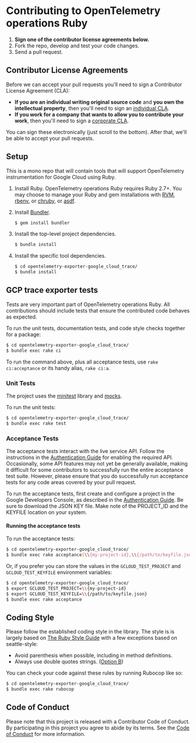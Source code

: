 # Contributing to OpenTelemetry operations Ruby

1. **Sign one of the contributor license agreements below.**
2. Fork the repo, develop and test your code changes.
3. Send a pull request.

## Contributor License Agreements

Before we can accept your pull requests you'll need to sign a Contributor
License Agreement (CLA):

- **If you are an individual writing original source code** and **you own the
  intellectual property**, then you'll need to sign an [individual
  CLA](https://developers.google.com/open-source/cla/individual).
- **If you work for a company that wants to allow you to contribute your work**,
  then you'll need to sign a [corporate
  CLA](https://developers.google.com/open-source/cla/corporate).

You can sign these electronically (just scroll to the bottom). After that, we'll
be able to accept your pull requests.

## Setup

This is a mono repo that will contain tools that will support OpenTelemetry instrumentation for Google Cloud using Ruby.

1. Install Ruby. OpenTelemetry operations Ruby requires Ruby 2.7+. You may choose to
   manage your Ruby and gem installations with [RVM](https://rvm.io/),
   [rbenv](https://github.com/rbenv/rbenv), or
   [chruby](https://github.com/postmodern/chruby), or
   [asdf](https://github.com/asdf-vm/asdf).

2. Install [Bundler](http://bundler.io/).

   ```sh
   $ gem install bundler
   ```

3. Install the top-level project dependencies.

   ```sh
   $ bundle install
   ```

4. Install the specific tool dependencies.

   ```sh
   $ cd opentelemetry-exporter-google_cloud_trace/
   $ bundle install
   ```

## GCP trace exporter tests

Tests are very important part of OpenTelemetry operations Ruby. All contributions
should include tests that ensure the contributed code behaves as expected.

To run the unit tests, documentation tests, and code style checks together for a
package:

``` sh
$ cd opentelemetry-exporter-google_cloud_trace/
$ bundle exec rake ci
```

To run the command above, plus all acceptance tests, use `rake ci:acceptance` or
its handy alias, `rake ci:a`.

### Unit Tests


The project uses the [minitest](https://github.com/seattlerb/minitest) library and
[mocks](https://github.com/seattlerb/minitest#mocks).

To run the unit tests:

``` sh
$ cd opentelemetry-exporter-google_cloud_trace/
$ bundle exec rake test
```


### Acceptance Tests

The acceptance tests interact with the live service API. Follow the
instructions in the [Authentication Guide](AUTHENTICATION.md) for enabling
the required API. Occasionally, some API features may not yet be generally
available, making it difficult for some contributors to successfully run the
entire acceptance test suite. However, please ensure that you do successfully
run acceptance tests for any code areas covered by your pull request.

To run the acceptance tests, first create and configure a project in the Google
Developers Console, as described in the
[Authentication Guide](AUTHENTICATION.md). Be sure to download the JSON KEY
file. Make note of the PROJECT_ID and the KEYFILE location on your system.


#### Running the acceptance tests

To run the acceptance tests:

``` sh
$ cd opentelemetry-exporter-google_cloud_trace/
$ bundle exec rake acceptance[\\{my-project-id},\\{/path/to/keyfile.json}]
```

Or, if you prefer you can store the values in the `GCLOUD_TEST_PROJECT` and
`GCLOUD_TEST_KEYFILE` environment variables:

``` sh
$ cd opentelemetry-exporter-google_cloud_trace/
$ export GCLOUD_TEST_PROJECT=\\{my-project-id}
$ export GCLOUD_TEST_KEYFILE=\\{/path/to/keyfile.json}
$ bundle exec rake acceptance
```


## Coding Style

Please follow the established coding style in the library. The style is is
largely based on [The Ruby Style
Guide](https://github.com/bbatsov/ruby-style-guide) with a few exceptions based
on seattle-style:

* Avoid parenthesis when possible, including in method definitions.
* Always use double quotes strings. ([Option
  B](https://github.com/bbatsov/ruby-style-guide#strings))

You can check your code against these rules by running Rubocop like so:

```sh
$ cd opentelemetry-exporter-google_cloud_trace/
$ bundle exec rake rubocop
```

## Code of Conduct

Please note that this project is released with a Contributor Code of Conduct. By
participating in this project you agree to abide by its terms. See the
[Code of Conduct](CODE_OF_CONDUCT.md) for more information.
